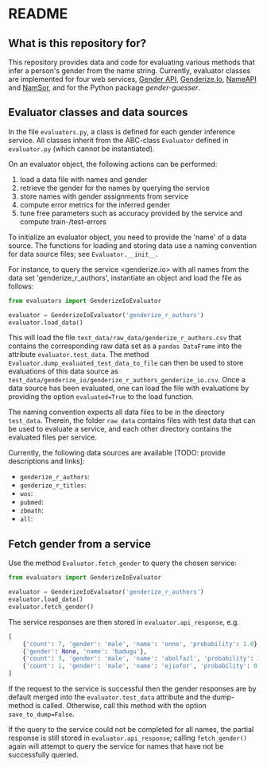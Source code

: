 # README #


## What is this repository for? ##

This repository provides data and code for evaluating various methods that infer a
person's gender from the name string.
Currently, evaluator classes are implemented for four web services, [Gender API](https://gender-api.com/),
[Genderize.Io](https://genderize.io/), [NameAPI](https://www.nameapi.org) and [NamSor](https://api.namsor.com),
and for the Python package *gender-guesser*.

## Evaluator classes and data sources

In the file `evaluators.py`, a class is defined for each gender inference service.
All classes inherit from the ABC-class `Evaluator` defined in `evaluator.py` (which cannot be instantiated).

On an evaluator object, the following actions can be performed:

1. load a data file with names and gender
2. retrieve the gender for the names by querying the service
3. store names with gender assignments from service
4. compute error metrics for the inferred gender
5. tune free parameters such as accuracy provided by the service and compute train-/test-errors


To initialize an evaluator object, you need to provide the 'name' of a data source.
The functions for loading and storing data use a naming convention for data source files; see `Evaluator.__init__`.

For instance, to query the service <genderize.io> with all names from the data set 'genderize_r_authors',
instantiate an object and load the file as follows:

```python
from evaluators import GenderizeIoEvaluator

evaluator = GenderizeIoEvaluator('genderize_r_authors')
evaluator.load_data()
```
This will load the file `test_data/raw_data/genderize_r_authors.csv` that contains the corresponding raw
 data set as a `pandas DataFrame` into the attribute `evaluator.test_data`.
 The method `Evaluator.dump_evaluated_test_data_to_file` can then be used to store evaluations of
 this data source as `test_data/genderize_io/genderize_r_authors_genderize_io.csv`. Once a data source has been
 evaluated, one can load the file with evaluations by providing the option `evaluated=True` to the load function.

The naming convention expects all data files to be in the directory `test_data`.
Therein, the folder `raw_data` contains files with test data that can be used to evaluate a service,
and each other directory contains the evaluated files per service.

Currently, the following data sources are available [TODO: provide descriptions and links]:

* `genderize_r_authors`:
* `genderize_r_titles`:
* `wos`:
* `pubmed`:
* `zbmath`:
* `all`:

## Fetch gender from a service

Use the method `Evaluator.fetch_gender` to query the chosen service:


```python
from evaluators import GenderizeIoEvaluator

evaluator = GenderizeIoEvaluator('genderize_r_authors')
evaluator.load_data()
evaluator.fetch_gender()

```

The service responses are then stored in `evaluator.api_response`, e.g.

```python
[
    {'count': 7, 'gender': 'male', 'name': 'onno', 'probability': 1.0},
    {'gender': None, 'name': 'badugu'},
    {'count': 3, 'gender': 'male', 'name': 'abolfazl', 'probability': 1.0},
    {'count': 1, 'gender': 'male', 'name': 'ejiofor', 'probability': 0.95}
]
```

If the request to the service is successful then the gender responses are by default merged into the `evaluator.test_data`
attribute and the dump-method is called. Otherwise, call this method with the option `save_to_dump=False`.

If the query to the service could not be completed for all names, the partial response is still stored in
`evaluator.api_response`; calling `fetch_gender()` again will attempt to query the service for
names that have not be successfully queried.

